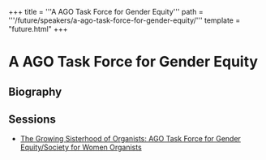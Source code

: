 +++
title = '''A AGO Task Force for Gender Equity'''
path = '''/future/speakers/a-ago-task-force-for-gender-equity/'''
template = "future.html"
+++

<h1>A AGO Task Force for Gender Equity</h1>
<h2>Biography</h2>
<p></p>
<h2>Sessions</h2>
<ul><li><a href="/future/sessions/the-growing-sisterhood-of-organists-ago-task-force-for-gender-equity-society-for-women-organists/">The Growing Sisterhood of Organists: AGO Task Force for Gender Equity/Society for Women Organists</a></li>

